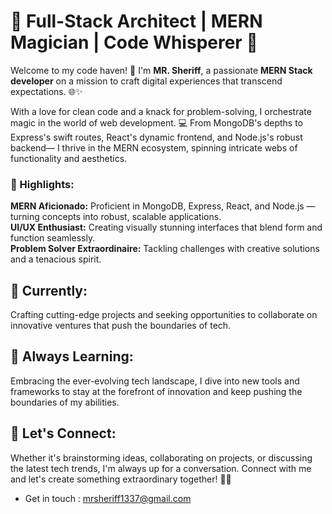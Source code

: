 # 🚀 Full-Stack Architect | MERN Magician | Code Whisperer 🌟

Welcome to my code haven! 👋 I'm **MR. Sheriff**, a passionate **MERN Stack developer** on a mission to craft digital experiences that transcend expectations. 🌐✨

With a love for clean code and a knack for problem-solving, I orchestrate magic in the world of web development. 💻 From MongoDB's depths to Express's swift routes, React's dynamic frontend, and Node.js's robust backend— I thrive in the MERN ecosystem, spinning intricate webs of functionality and aesthetics.

### 🌟 Highlights:

**MERN Aficionado:** Proficient in MongoDB, Express, React, and Node.js — turning concepts into robust, scalable applications. </br>
**UI/UX Enthusiast:** Creating visually stunning interfaces that blend form and function seamlessly. </br>
**Problem Solver Extraordinaire:** Tackling challenges with creative solutions and a tenacious spirit. </br>

## 🔭 Currently: 
Crafting cutting-edge projects and seeking opportunities to collaborate on innovative ventures that push the boundaries of tech.

## 🌱 Always Learning: 
Embracing the ever-evolving tech landscape, I dive into new tools and frameworks to stay at the forefront of innovation and keep pushing the boundaries of my abilities.

## 🤝 Let's Connect: 
Whether it's brainstorming ideas, collaborating on projects, or discussing the latest tech trends, I'm always up for a conversation. Connect with me and let's create something extraordinary together! 🌟✨
* Get in touch : mrsheriff1337@gmail.com
